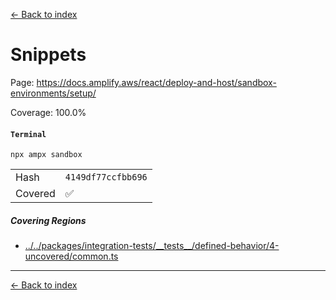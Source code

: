 [<- Back to index](../../../../../docs-pages.md)

#  Snippets

Page: https://docs.amplify.aws/react/deploy-and-host/sandbox-environments/setup/

Coverage: 100.0%

#### `Terminal`

~~~
npx ampx sandbox

~~~

| | |
| -- | -- |
| Hash | `4149df77ccfbb696` |
| Covered | ✅ |

##### Covering Regions

- [../../packages/integration-tests/\_\_tests\_\_/defined-behavior/4-uncovered/common.ts](../../../../../../../packages/integration-tests/__tests__/defined-behavior/4-uncovered/common.ts#L7)

---

[<- Back to index](../../../../../docs-pages.md)
